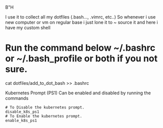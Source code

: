 B"H

I use it to collect all my dotfiles (.bash..., .vimrc, etc..) So whenever i use new computer or vm on regular base i just lone it to ~ source it and here i have my custom shell

# Run the command below ~/.bashrc or ~/.bash_profile or both if you not sure.
cat dotfiles/add_to_dot_bash >> .bashrc

Kubernetes Prompt (PS1) Can be enabled and disabled by running the commands
```
# To Disable the kubernetes prompt.
disable_k8s_ps1
# To Enable the kubernetes prompt.
enable_k8s_ps1
```